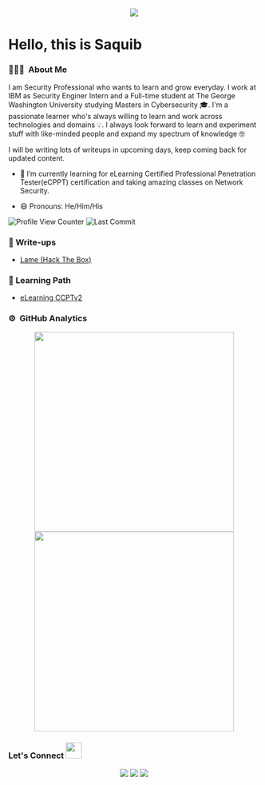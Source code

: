 <h1 align="center">
  <a href="https://git.io/typing-svg">
    <img src="https://readme-typing-svg.herokuapp.com/?color=%3388FF&lines=Hello+Everyone!%20:)&center=true&size=30">
  </a>
</h1>

# Hello, this is Saquib

<!-- ![image](https://user-images.githubusercontent.com/65735854/134823562-0fc98c3a-3ded-48a4-92c7-df347e93648a.png) -->


### 👨🏻‍💻 &nbsp;About Me
I am Security Professional who wants to learn and grow everyday. I work at IBM as Security Enginer Intern and a Full-time student at The George Washington University studying Masters in Cybersecurity :mortar_board:. I'm a passionate learner who's always willing to learn and work across technologies and domains :bulb:. I always look forward to learn and experiment stuff with like-minded people and expand my spectrum of knowledge 🤓

I will be writing lots of writeups in upcoming days, keep coming back for updated content.

- 🌱 I’m currently learning for eLearning Certified Professional Penetration Tester(eCPPT) certification and taking amazing classes on Network Security.
  
- 😄 Pronouns: He/Him/His

![Profile View Counter](https://komarev.com/ghpvc/?username=saquibsaifee)
<img alt="Last Commit" src="https://img.shields.io/github/last-commit/saquibsaifee/saquibsaifee?logo=markdown&label=LAST+UPDATE&color=3388FF&style=flat">

### :closed_book: Write-ups

* [Lame (Hack The Box)](https://github.com/saquibsaifee/write-ups/blob/main/Lame)<br>


### :closed_book: Learning Path
* [eLearning CCPTv2](https://github.com/saquibsaifee/eCCPTv2-Journal)

### ⚙️ &nbsp;GitHub Analytics
<p align = "center">
  <img src = "https://github-readme-stats.vercel.app/api?username=saquibsaifee&theme=dark&show_icons=true" width = 400 />
  <img src = "https://github-readme-streak-stats.herokuapp.com/?user=saquibsaifee&theme=dark&hide_border=true" width = 400 />
</p>

<h3 align="left">Let's Connect <img src="https://raw.githubusercontent.com/saquibsaifee/saquibsaifee/main/images/handshake.gif" height="32px"></h3>
<p align="center">
<a href="https://linkedin.com/in/saquibsaifee"><img src="https://img.shields.io/badge/-Saquib%20Saifee-0077B5?style=flat&logo=Linkedin&logoColor=white"/></a>
<a href="https://twitter.com/saquibsaifee"><img src="https://img.shields.io/badge/-@Saquib%20Saifee-1877F2?style=flat&logo=twitter&logoColor=white"/></a>
<a href="mailto:saquibsaifee2@gmail.com"><img src="https://img.shields.io/badge/-saquibsaifee2@gmail.com-D14836?style=flat&logo=Gmail&logoColor=white"/></a>
 </p>


